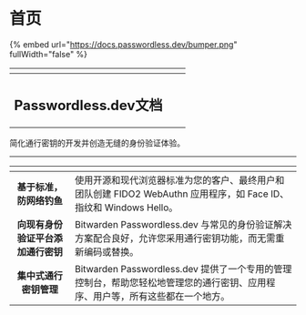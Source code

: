 # 首页

{% embed url="https://docs.passwordless.dev/bumper.png" fullWidth="false" %}

<table data-card-size="large" data-view="cards" data-full-width="true"><thead><tr><th></th><th></th><th></th></tr></thead><tbody><tr><td><h2 id="main-title">Passwordless.dev文档</h2></td><td></td><td></td></tr></tbody></table>

简化通行密钥的开发并创造无缝的身份验证体验。

***

<table data-view="cards" data-full-width="false"><thead><tr><th align="center"></th><th></th></tr></thead><tbody><tr><td align="center"><strong>基于标准，防网络钓鱼</strong></td><td>使用开源和现代浏览器标准为您的客户、最终用户和团队创建 FIDO2 WebAuthn 应用程序，如 Face ID、指纹和 Windows Hello。</td></tr><tr><td align="center"><strong>向现有身份验证平台添加通行密钥</strong></td><td>Bitwarden Passwordless.dev 与常见的身份验证解决方案配合良好，允许您采用通行密钥功能，而无需重新编码或替换。</td></tr><tr><td align="center"><strong>集中式通行密钥管理</strong></td><td>Bitwarden Passwordless.dev 提供了一个专用的管理控制台，帮助您轻松地管理您的通行密钥、应用程序、用户等，所有这些都在一个地方。</td></tr></tbody></table>

